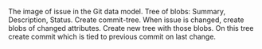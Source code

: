 The image of issue in the Git data model.
Tree of blobs: Summary, Description, Status.
Create commit-tree. When issue is changed, create blobs of changed attributes. Create new tree with those blobs. On this tree create commit which is tied to previous commit on last change.
